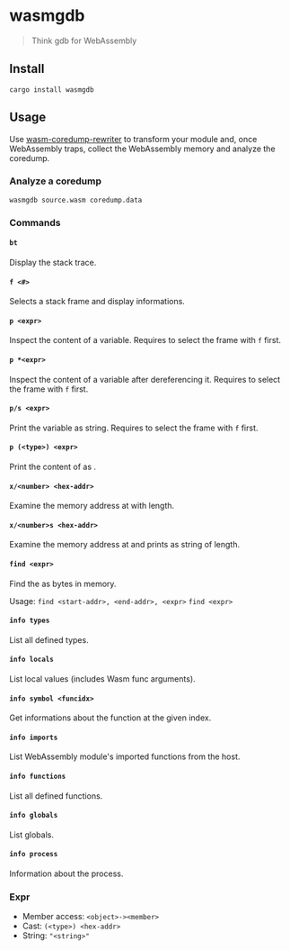 # wasmgdb

> Think gdb for WebAssembly

## Install

```
cargo install wasmgdb
```

## Usage

Use [wasm-coredump-rewriter] to transform your module and, once WebAssembly
traps, collect the WebAssembly memory and analyze the coredump.

### Analyze a coredump

```
wasmgdb source.wasm coredump.data
```

### Commands

#### `bt`

Display the stack trace.

#### `f <#>`

Selects a stack frame and display informations.

#### `p <expr>`

Inspect the content of a variable.
Requires to select the frame with `f` first.

#### `p *<expr>`

Inspect the content of a variable after dereferencing it.
Requires to select the frame with `f` first.

#### `p/s <expr>`

Print the variable as string.
Requires to select the frame with `f` first.

#### `p (<type>) <expr>`

Print the content of <expr> as <type>.

#### `x/<number> <hex-addr>`

Examine the memory address at <hex-addr> with <number> length.

#### `x/<number>s <hex-addr>`

Examine the memory address at <hex-addr> and prints as string of <number> length.

#### `find <expr>`

Find the <expr> as bytes in memory.

Usage:
`find <start-addr>, <end-addr>, <expr>`
`find <expr>`

#### `info types`

List all defined types.

#### `info locals`

List local values (includes Wasm func arguments).

#### `info symbol <funcidx>`

Get informations about the function at the given index.

#### `info imports`

List WebAssembly module's imported functions from the host.

#### `info functions`

List all defined functions.

#### `info globals`

List globals.

#### `info process`

Information about the process.

### Expr

- Member access: `<object>-><member>`
- Cast: `(<type>) <hex-addr>`
- String: `"<string>"`

[wasm-coredump-rewriter]: https://github.com/xtuc/wasm-coredump/tree/main/bin/rewriter
